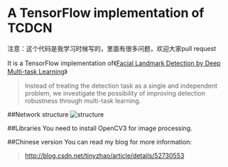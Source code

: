 # A TensorFlow implementation of TCDCN

注意：这个代码是我学习时候写的，里面有很多问题，欢迎大家pull request

It is a TensorFlow implementation of《[Facial Landmark Detection by Deep Multi-task Learning](http://mmlab.ie.cuhk.edu.hk/projects/TCDCN.html)》

>Instead of treating the detection task as a single and independent problem, we investigate the possibility of improving detection robustness through multi-task learning.

##Network structure
![structure](http://img.blog.csdn.net/20161003235731201)

##Libraries
You need to install OpenCV3 for image processing.

##Chinese version
You can read my blog for more information:
>http://blog.csdn.net/tinyzhao/article/details/52730553
